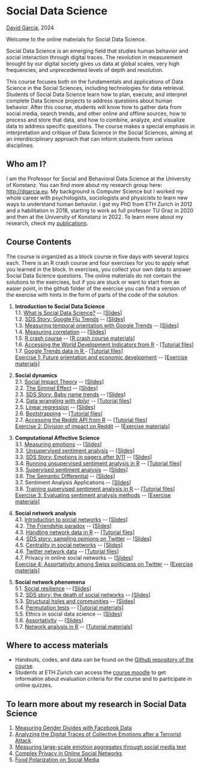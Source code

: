 # Social Data Science

[David Garcia](http://dgarcia.eu), 2024

Welcome to the online materials for Social Data Science.

Social Data Science is an emerging field that studies human behavior and social interaction through digital traces. The revolution in measurement brought by our digital society gives us data at global scales, very high frequencies, and unprecedented levels of depth and resolution.

This course focuses both on the fundamentals and applications of Data Science in the Social Sciences, including technologies for data retrieval. Students of Social Data Science learn how to plan, execute, and interpret complete Data Science projects to address questions about human behavior. After this course, students will know how to gather data from social media, search trends, and other online and offline sources, how to process and store that data, and how to combine, analyze, and visualize data to address specific questions. The course makes a special emphasis in interpretation and critique of Data Science in the Social Sciences, aiming at an interdisciplinary approach that can inform students from various disciplines.

## Who am I?

I am the Professor for Social and Behavioral Data Science at the University of Konstanz. You can find more about my research group here: http://dgarcia.eu. My background is Computer Science but I worked my whole career with psychologists, sociologists and physicists to learn new ways to understand human behavior. I got my PhD from ETH Zurich in 2012 and a habilitation in 2018, starting to work as full professor TU Graz in 2020 and then at the University of Konstanz in 2022. To learn more about my research, check my [publications](https://dgarcia.eu/full-publication-list/).

## Course Contents

The course is organized as a block course in five days with several topics each. There is an R crash course and four exercises for you to apply what you learned in the block. In exercises, you collect your own data to answer Social Data Science questions. The online materials do not contain the solutions to the exercises, but if you are stuck or want to start from an easier point, in the github folder of the exercise you can find a version of the exercise with hints in the form of parts of the code of the solution.

1. **Introduction to Social Data Science**  
1.1. [What is Social Data Science?](https://dgarcia-eu.github.io/SocialDataScience/1_Introduction/011_IntroductionToSDS/Introduction.html) -- [[Slides]](https://dgarcia-eu.github.io/SocialDataScience/Presentations/1_Introduction/011_IntroductionToSDS/Introduction_Slides.html)  
1.2. [SDS Story: Google Flu Trends](https://dgarcia-eu.github.io/SocialDataScience/1_Introduction/012_GoogleFluTrends/GoogleFluTrends.html) -- [[Slides]](https://dgarcia-eu.github.io/SocialDataScience/Presentations/1_Introduction/012_GoogleFluTrends/GoogleFluTrends_Slides.html)  
1.3. [Measuring temporal orientation with Google Trends](https://dgarcia-eu.github.io/SocialDataScience/1_Introduction/013_TemporalOrientation/TemporalOrientationGtrends.html) -- [[Slides]](https://dgarcia-eu.github.io/SocialDataScience/Presentations/1_Introduction/013_TemporalOrientation/TemporalOrientationGtrends_Slides.html)  
1.4. [Measuring correlation](https://dgarcia-eu.github.io/SocialDataScience/1_Introduction/014_Correlation/MeasuringCorrelation.html) -- [[Slides]](https://dgarcia-eu.github.io/SocialDataScience/Presentations/1_Introduction/014_Correlation/MeasuringCorrelation_Slides.html)  
1.5. [R crash course](https://dgarcia-eu.github.io/SocialDataScience/1_Introduction/015_RCrashCourse/RCrashCourse.html) -- [[R crash course materials]](https://download-directory.github.io/?url=https://github.com/dgarcia-eu/SocialDataScience/tree/master/1_Introduction/015_RCrashCourse)  
1.6. [Accessing the World Development Indicators from R](https://dgarcia-eu.github.io/SocialDataScience/1_Introduction/016_WDI/WDI.html) - [[Tutorial files]](https://download-directory.github.io/?url=https://github.com/dgarcia-eu/SocialDataScience/tree/master/1_Introduction/016_WDI)  
1.7. [Google Trends data in R  ](https://dgarcia-eu.github.io/SocialDataScience/1_Introduction/017_gtrendsR/gtrendsR.html) - [[Tutorial files]](https://download-directory.github.io/?url=https://github.com/dgarcia-eu/SocialDataScience/tree/master/1_Introduction/017_gtrendsR)  
[Exercise 1: Future orientation and economic development](https://dgarcia-eu.github.io/SocialDataScience/1_Introduction/018_FOIExercise/GDP_FOI.html) -- [[Exercise materials]](https://download-directory.github.io/?url=https://github.com/dgarcia-eu/SocialDataScience/tree/master/1_Introduction/018_FOIExercise)

2. **Social dynamics**  
2.1. [Social Impact Theory](https://dgarcia-eu.github.io/SocialDataScience/2_SocialDynamics/021_SocialImpactTheory/SIT.html) -- [[Slides]](https://dgarcia-eu.github.io/SocialDataScience/Presentations/2_SocialDynamics/021_SocialImpactTheory/SIT_Slides.html)  
2.2. [The Simmel Effect](https://dgarcia-eu.github.io/SocialDataScience/2_SocialDynamics/022_SimmelEffect/SimmelEffect.html) -- [[Slides]](https://dgarcia-eu.github.io/SocialDataScience/Presentations/2_SocialDynamics/022_SimmelEffect/SimmelEffect_Slides.html)  
2.3. [SDS Story: Baby name trends](https://dgarcia-eu.github.io/SocialDataScience/2_SocialDynamics/023_BabyNameTrends/BabyNameTrends.html) -- [[Slides]](https://dgarcia-eu.github.io/SocialDataScience/Presentations/2_SocialDynamics/023_BabyNameTrends/BabyNameTrends_Slides.html)  
2.4. [Data wrangling with dplyr](https://dgarcia-eu.github.io/SocialDataScience/2_SocialDynamics/026_dplyr/dplyr.html) -- [[Tutorial files]](https://download-directory.github.io/?url=https://github.com/dgarcia-eu/SocialDataScience/tree/master/2_SocialDynamics/026_dplyr)  
2.5. [Linear regression](https://dgarcia-eu.github.io/SocialDataScience/2_SocialDynamics/024_LinearRegression/LinearRegression.html) -- [[Slides]](https://dgarcia-eu.github.io/SocialDataScience/Presentations/2_SocialDynamics/024_LinearRegression/LinearRegression_Slides.html)  
2.6. [Bootstrapping](https://dgarcia-eu.github.io/SocialDataScience/2_SocialDynamics/025_Bootstrapping/Bootstrapping.html) -- [[Tutorial files]](https://download-directory.github.io/?url=https://github.com/dgarcia-eu/SocialDataScience/tree/master/2_SocialDynamics/025_Bootstrapping)  
2.7. [Accessing the Reddit API from R](https://dgarcia-eu.github.io/SocialDataScience/2_SocialDynamics/027_APIs-Reddit/APIS-Reddit.html) -- [[Tutorial files]](https://download-directory.github.io/?url=https://github.com/dgarcia-eu/SocialDataScience/tree/master/2_SocialDynamics/027_APIs-Reddit)  
[Exercise 2: Division of impact on Reddit](https://dgarcia-eu.github.io/SocialDataScience/2_SocialDynamics/029_SIT-Reddit/SIT_Reddit.html) -- [[Exercise materials]](https://download-directory.github.io/?url=https://github.com/dgarcia-eu/SocialDataScience/tree/master/2_SocialDynamics/029_SIT-Reddit)
	
3. **Computational Affective Science**  
3.1. [Measuring emotions](https://dgarcia-eu.github.io/SocialDataScience/3_Affect/031_MeasuringEmotions/Emotions.html) -- [[Slides]](https://dgarcia-eu.github.io/SocialDataScience/Presentations/3_Affect/031_MeasuringEmotions/Emotions_Slides.html)  
3.2. [Unsupervised sentiment analysis](https://dgarcia-eu.github.io/SocialDataScience/3_Affect/032_UnsupervisedSentimentAnalysis/UnsupervisedSentimentAnalysis.html) -- [[Slides]](https://dgarcia-eu.github.io/SocialDataScience/Presentations/3_Affect/032_UnsupervisedSentimentAnalysis/UnsupervisedSentimentAnalysis_Slides.html)  
3.3. [SDS Story: Emotions in pagers after 9/11](https://dgarcia-eu.github.io/SocialDataScience/3_Affect/033_PagerEmotions/PagerEmotions.html) -- [[Slides]](https://dgarcia-eu.github.io/SocialDataScience/Presentations/3_Affect/033_PagerEmotions/PagerEmotions_Slides.html)  
3.4. [Running unsupervised sentiment analysis in R](https://dgarcia-eu.github.io/SocialDataScience/3_Affect/035_UnsupervisedToolsR/UnsupervisedToolsR.html) -- [[Tutorial files]](https://download-directory.github.io/?url=https://github.com/dgarcia-eu/SocialDataScience/tree/master/3_Affect/035_UnsupervisedToolsR)  
3.5. [Supervised sentiment analysis](https://dgarcia-eu.github.io/SocialDataScience/3_Affect/034_SupervisedSentimentAnalysis/SupervisedSentimentAnalysis.html) -- [[Slides]](https://dgarcia-eu.github.io/SocialDataScience/Presentations/3_Affect/034_SupervisedSentimentAnalysis/SupervisedSentimentAnalysis_Slides.html)  
3.6. [The Semantic Differential](https://dgarcia-eu.github.io/SocialDataScience/3_Affect/039_SemanticDifferential/SemanticDifferential.html) -- [[Slides]](https://dgarcia-eu.github.io/SocialDataScience/Presentations/3_Affect/035_SemanticDifferential/SemanticDifferential_Slides.html)  
3.7. Sentiment Analysis Applications -- [[Slides]](https://dgarcia-eu.github.io/SocialDataScience/Presentations/3_Affect/036_SentimentAnalysisApplications/SentimentApplications_Slides.html)  
3.8. [Training supervised sentiment analysis in R](https://dgarcia-eu.github.io/SocialDataScience/3_Affect/036_SupervisedTextClassification/SupervisedTextClassification.html) -- [[Tutorial files]](https://download-directory.github.io/?url=https://github.com/dgarcia-eu/SocialDataScience/tree/master/3_Affect/036_SupervisedTextClassification)  
[Exercise 3: Evaluating sentiment analysis methods](https://dgarcia-eu.github.io/SocialDataScience/3_Affect/037_SentimentEvaluation/SentimentEvaluation.html)  -- [[Exercise materials]](https://download-directory.github.io/?url=https://github.com/dgarcia-eu/SocialDataScience/tree/master/3_Affect/037_SentimentEvaluation)  

4. **Social network analysis**  
4.1. [Introduction to social networks](https://dgarcia-eu.github.io/SocialDataScience/4_SNA/041_SNAIntro/SNAIntro.html) -- [[Slides]](https://dgarcia-eu.github.io/SocialDataScience/Presentations/4_SNA/041_SNAIntro/SNAIntro_Slides.html)  
4.2. [The Friendship paradox](https://dgarcia-eu.github.io/SocialDataScience/4_SNA/042_FriendshipParadox/FriendshipParadox.html) -- [[Slides]](https://dgarcia-eu.github.io/SocialDataScience/Presentations/4_SNA/042_FriendshipParadox/FriendshipParadox_Slides.html)  
4.3. [Handling network data in R](https://dgarcia-eu.github.io/SocialDataScience/4_SNA/045_Tidygraph/tidygraph.html) -- [[Tutorial files]](https://download-directory.github.io/?url=https://github.com/dgarcia-eu/SocialDataScience/tree/master/4_SNA/045_Tidygraph)  
4.4. [SDS story: sampling opinions on Twitter](https://dgarcia-eu.github.io/SocialDataScience/4_SNA/043_TwitterOpinions/TwitterOpinions.html) -- [[Slides]](https://dgarcia-eu.github.io/SocialDataScience/Presentations/4_SNA/044_TwitterOpinions/TwitterOpinions_Slides.html)  
4.5. [Centrality in social networks](https://dgarcia-eu.github.io/SocialDataScience/4_SNA/044_Centrality/Centrality.html) -- [[Slides]](https://dgarcia-eu.github.io/SocialDataScience/Presentations/4_SNA/043_Centrality/Centrality_Slides.html)  
4.6. [Twitter network data](https://dgarcia-eu.github.io/SocialDataScience/4_SNA/047_TwitterNetwork/TwitterNetwork.html) -- [[Tutorial files]](https://download-directory.github.io/?url=https://github.com/dgarcia-eu/SocialDataScience/tree/master/4_SNA/047_TwitterNetwork)  
4.7. Privacy in online social networks -- [[Slides]](https://dgarcia-eu.github.io/SocialDataScience/Presentations/4_SNA/045_PrivacyIssues/Privacy_Slides.html)  
[Exercise 4: Assortativity among Swiss politicians on Twitter](https://dgarcia-eu.github.io/SocialDataScience/5_SocialNetworkPhenomena/058_PoliticianAssortativity/PoliticianAssortativity.html) -- [[Exercise materials]](https://download-directory.github.io/?url=https://github.com/dgarcia-eu/SocialDataScience/tree/master/5_SocialNetworkPhenomena/058_PoliticianAssortativity)  

5. **Social network phenomena**  
5.1. [Social resilience](https://dgarcia-eu.github.io/SocialDataScience/5_SocialNetworkPhenomena/051_SocialResilience/SocialResilience.html) -- [[Slides]](https://dgarcia-eu.github.io/SocialDataScience/Presentations/5_SocialNetworkPhenomena/051_SocialResilience/SocialResilience_Slides.html)  
5.2. [SDS story: the death of social networks](https://dgarcia-eu.github.io/SocialDataScience/5_SocialNetworkPhenomena/052_SocialNetworkDeath/SocialNetworkDeath.html) -- [[Slides]](https://dgarcia-eu.github.io/SocialDataScience/Presentations/5_SocialNetworkPhenomena/052_SocialNetworkDeath/SocialNetworkDeath_Slides.html)  
5.3. [Structural holes and communities](https://dgarcia-eu.github.io/SocialDataScience/5_SocialNetworkPhenomena/053_StructuralHoles/StructuralHoles.html) -- [[Slides]](https://dgarcia-eu.github.io/SocialDataScience/Presentations/5_SocialNetworkPhenomena/053_StructuralHoles/StructuralHoles_Slides.html)  
5.4. [Permutation tests](https://dgarcia-eu.github.io/SocialDataScience/5_SocialNetworkPhenomena/056_PermutationTests/PermutationTests) -- [[Tutorial materials]](https://download-directory.github.io/?url=https://github.com/dgarcia-eu/SocialDataScience/tree/master/5_SocialNetworkPhenomena/056_PermutationTests)   
5.5. Ethics in social data science -- [[Slides]](https://dgarcia-eu.github.io/SocialDataScience/Presentations/5_SocialNetworkPhenomena/055_Ethics/Ethics_slides.html)  
5.6. [Assortativity](https://dgarcia-eu.github.io/SocialDataScience/5_SocialNetworkPhenomena/054_Assortativity/Assortativity.html) -- [[Slides]](https://dgarcia-eu.github.io/SocialDataScience/Presentations/5_SocialNetworkPhenomena/054_Assortativity/Assortativity_Slides.html)  
5.7. [Network analysis in R](https://dgarcia-eu.github.io/SocialDataScience/5_SocialNetworkPhenomena/057_Tidygraph2/tidygraph2.html) -- [[Tutorial materials]](https://download-directory.github.io/?url=https://github.com/dgarcia-eu/SocialDataScience/tree/master/5_SocialNetworkPhenomena/057_Tidygraph2)  

## Where to access materials

- Handouts, codes, and data can be found on the [Github repository of the course](https://github.com/dgarcia-eu/SocialDataScience).
- Students at ETH Zurich can access the [course moodle](https://moodle-app2.let.ethz.ch/course/view.php?id=21125) to get information about evaluation criteria for the course and to participate in online quizzes.

## To learn more about my research in Social Data Science
1. [Measuring Gender Divides with Facebook Data](https://dgarcia-eu.github.io/SocialDataScience/1_Introduction/Appendix_FacebookGenderDivide/index.html)
2. [Analyzing the Digital Traces of Collective Emotions after a Terrorist Attack](https://dgarcia-eu.github.io/SocialDataScience/2_SocialDynamics/Appendix_CollectiveEmotions/index.html)
3. [Measuring large-scale emotion aggregates through social media text](https://dgarcia-eu.github.io/SocialDataScience/3_Affect/Appendix_EmotionMacroscopes/index.html)
4. [Complex Privacy in Online Social Networks](https://dgarcia-eu.github.io/SocialDataScience/4_SNA/Appendix_ShadowProfiles/index.html)
5. [Food Polarization on Social Media](https://dgarcia-eu.github.io/SocialDataScience/5_SocialNetworkPhenomena/Appendix_FoodPolarization/index.html)

